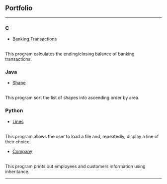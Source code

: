 ## Portfolio

---

### C

- [Banking Transactions](https://github.com/gretaisafantasy/C_Banking_Transactions/)
<br>
This program calculates the ending/closing balance of banking transactions.

### Java

- [Shape](https://github.com/gretaisafantasy/Java_Shape)
<br>
This program sort the list of shapes into ascending order by area.

### Python

- [Lines](https://github.com/gretaisafantasy/Python_Lines)
<br>
This program allows the user to load a file and, repeatedly, display a line of their choice.

- [Company](https://github.com/gretaisafantasy/Python_Company)
<br>
This program prints out employees and customers information using inheritance.

---
